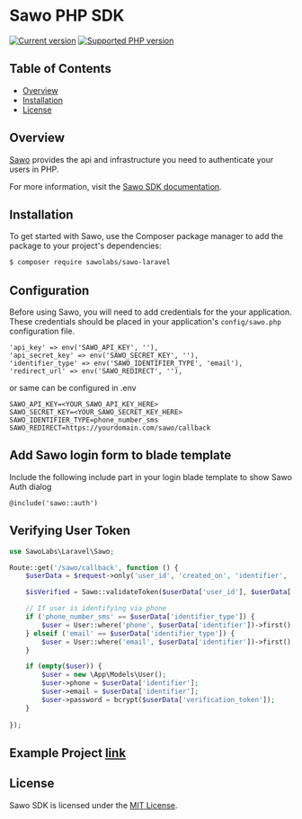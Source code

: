 # Sawo PHP SDK

[![Current version](https://img.shields.io/packagist/v/sawolabs/sawo-laravel.svg?logo=composer)](https://packagist.org/packages/sawolabs/sawo-laravel)
[![Supported PHP version](https://img.shields.io/static/v1?logo=php&label=PHP&message=%5E7.2|~8.0.0&color=777bb4)](https://packagist.org/packages/sawolabs/sawo-laravel)

## Table of Contents

- [Overview](#overview)
- [Installation](#installation)
- [License](#license)

## Overview

[Sawo](https://sawolabs.com/) provides the api and infrastructure you need to authenticate your users in PHP.

For more information, visit the [Sawo SDK documentation](https://docs.sawolabs.com/sawo/).

## Installation

To get started with Sawo, use the Composer package manager to add the package to your project's dependencies:

```bash
$ composer require sawolabs/sawo-laravel
```
## Configuration

Before using Sawo, you will need to add credentials for the your application. These credentials should be placed in your application's ```config/sawo.php``` configuration file.

```
'api_key' => env('SAWO_API_KEY', ''),
'api_secret_key' => env('SAWO_SECRET_KEY', ''),
'identifier_type' => env('SAWO_IDENTIFIER_TYPE', 'email'),
'redirect_url' => env('SAWO_REDIRECT', ''),
```

or same can be configured in .env

```
SAWO_API_KEY=<YOUR_SAWO_API_KEY_HERE>
SAWO_SECRET_KEY=<YOUR_SAWO_SECRET_KEY_HERE>
SAWO_IDENTIFIER_TYPE=phone_number_sms
SAWO_REDIRECT=https://yourdomain.com/sawo/callback
```
## Add Sawo login form to blade template
Include the following include part in your login blade template to show Sawo Auth dialog

```
@include('sawo::auth')
```

## Verifying User Token

``` php
use SawoLabs\Laravel\Sawo;

Route::get('/sawo/callback', function () {
    $userData = $request->only('user_id', 'created_on', 'identifier', 'identifier_type', 'verification_token');

    $isVerified = Sawo::validateToken($userData['user_id'], $userData['verification_token']);

    // If user is identifying via phone
    if ('phone_number_sms' == $userData['identifier_type']) {
        $user = User::where('phone', $userData['identifier'])->first();
    } elseif ('email' == $userData['identifier_type']) {
        $user = User::where('email', $userData['identifier'])->first();
    }

    if (empty($user)) {
        $user = new \App\Models\User();
        $user->phone = $userData['identifier'];
        $user->email = $userData['identifier'];
        $user->password = bcrypt($userData['verification_token']);
    }
    
});

```

## Example Project [link](https://github.com/sawolab/laravel-example)


## License

Sawo SDK is licensed under the [MIT License](LICENSE).
